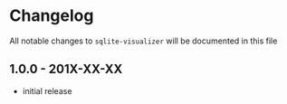 # Changelog

All notable changes to `sqlite-visualizer` will be documented in this file

## 1.0.0 - 201X-XX-XX

- initial release
